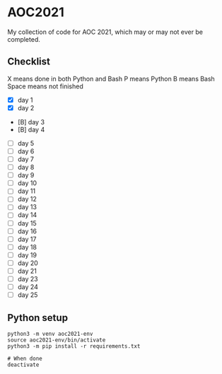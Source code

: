 # AOC2021

My collection of code for AOC 2021, which may or may not ever be completed.

## Checklist

X means done in both Python and Bash
P means Python
B means Bash
Space means not finished

- [X] day 1
- [X] day 2
- [B] day 3
- [B] day 4
- [ ] day 5
- [ ] day 6
- [ ] day 7
- [ ] day 8
- [ ] day 9
- [ ] day 10
- [ ] day 11
- [ ] day 12
- [ ] day 13
- [ ] day 14
- [ ] day 15
- [ ] day 16
- [ ] day 17
- [ ] day 18
- [ ] day 19
- [ ] day 20
- [ ] day 21
- [ ] day 23
- [ ] day 24
- [ ] day 25

## Python setup
```
python3 -m venv aoc2021-env
source aoc2021-env/bin/activate
python3 -m pip install -r requirements.txt

# When done
deactivate
```
